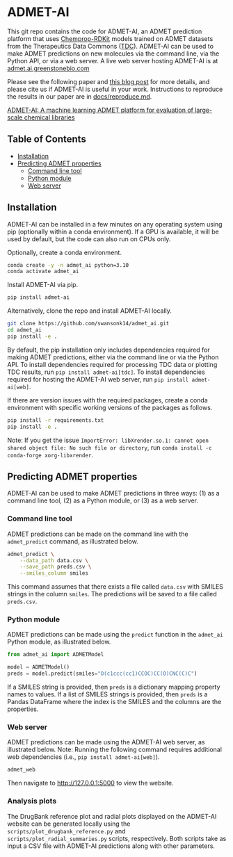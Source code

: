 # ADMET-AI

This git repo contains the code for ADMET-AI, an ADMET prediction platform that
uses [Chemprop-RDKit]((https://github.com/chemprop/chemprop)) models trained on ADMET datasets from the Therapeutics
Data Commons ([TDC](https://tdcommons.ai/)). ADMET-AI can be used to make ADMET predictions on new molecules via the
command line, via the Python API, or via a web server. A live web server hosting ADMET-AI is
at [admet.ai.greenstonebio.com](https://admet.ai.greenstonebio.com)

Please see the following paper and [this blog post](https://portal.valencelabs.com/blogs/post/admet-ai-a-machine-learning-admet-platform-for-evaluation-of-large-scale-QPEa0j5OTYYHTaA) for more
details, and please cite us if ADMET-AI is useful in your work. Instructions to reproduce the results in our paper are in [docs/reproduce.md](docs/reproduce.md).

[ADMET-AI: A machine learning ADMET platform for evaluation of large-scale chemical libraries](https://www.biorxiv.org/content/10.1101/2023.12.28.573531v1)


## Table of Contents

- [Installation](#installation)
- [Predicting ADMET properties](#predicting-admet-properties)
    * [Command line tool](#command-line-tool)
    * [Python module](#python-module)
    * [Web server](#web-server)

## Installation

ADMET-AI can be installed in a few minutes on any operating system using pip (optionally within a conda environment). If
a GPU is available, it will be used by default, but the code can also run on CPUs only.

Optionally, create a conda environment.

```bash
conda create -y -n admet_ai python=3.10
conda activate admet_ai
```

Install ADMET-AI via pip.

```bash
pip install admet-ai
```

Alternatively, clone the repo and install ADMET-AI locally.

```bash
git clone https://github.com/swansonk14/admet_ai.git
cd admet_ai
pip install -e .
```

By default, the pip installation only includes dependencies required for making ADMET predictions, either via the
command line or via the Python API. To install dependencies required for processing TDC data or plotting TDC results,
run `pip install admet-ai[tdc]`. To install dependencies required for hosting the ADMET-AI web server,
run `pip install admet-ai[web]`.

If there are version issues with the required packages, create a conda environment with specific working versions of the
packages as follows.

```bash
pip install -r requirements.txt
pip install -e .
```

Note: If you get the issue `ImportError: libXrender.so.1: cannot open shared object file: No such file or directory`,
run `conda install -c conda-forge xorg-libxrender`.

## Predicting ADMET properties

ADMET-AI can be used to make ADMET predictions in three ways: (1) as a command line tool, (2) as a Python module, or (3)
as a web server.

### Command line tool

ADMET predictions can be made on the command line with the `admet_predict` command, as illustrated below.

```bash
admet_predict \
    --data_path data.csv \
    --save_path preds.csv \
    --smiles_column smiles
```

This command assumes that there exists a file called `data.csv` with SMILES strings in the column `smiles`. The
predictions will be saved to a file called `preds.csv`.

### Python module

ADMET predictions can be made using the `predict` function in the `admet_ai` Python module, as illustrated below.

```python
from admet_ai import ADMETModel

model = ADMETModel()
preds = model.predict(smiles="O(c1ccc(cc1)CCOC)CC(O)CNC(C)C")
```

If a SMILES string is provided, then `preds` is a dictionary mapping property names to values. If a list of SMILES
strings is provided, then `preds` is a Pandas DataFrame where the index is the SMILES and the columns are the
properties.

### Web server

ADMET predictions can be made using the ADMET-AI web server, as illustrated below. Note: Running the following command
requires additional web dependencies (i.e., `pip install admet-ai[web]`).

```bash
admet_web
```

Then navigate to http://127.0.0.1:5000 to view the website.

### Analysis plots

The DrugBank reference plot and radial plots displayed on the ADMET-AI website can be generated locally using the
`scripts/plot_drugbank_reference.py` and `scripts/plot_radial_summaries.py` scripts, respectively. Both scripts
take as input a CSV file with ADMET-AI predictions along with other parameters.
